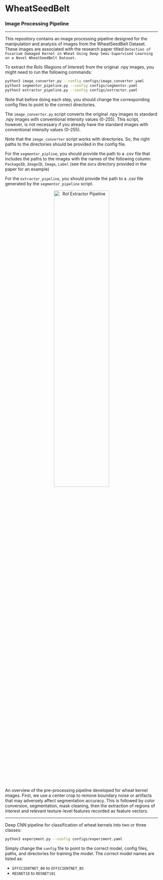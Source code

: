 # WheatSeedBelt

### Image Processing Pipeline
- - - 
This repository contains an image processing pipeline designed for the manipulation and analysis of images from the WheatSeedBelt Dataset. These images are associated with the research paper titled `Detection of Fusarium Damaged Kernel in Wheat Using Deep Semi-Supervised Learning on a Novel WheatSeedBelt Dataset.`

To extract the RoIs (Regions of Interest) from the original .npy images, you might need to run the following commands: 

```bash 
python3 image_converter.py --config configs/image_converter.yaml
python3 segmentor_pipeline.py --config configs/segmentor.yaml
python3 extractor_pipeline.py --config configs/extractor.yaml
```

Note that before doing each step, you should change the corresponding config 
files to point to the correct directories.

The `image_converter.py` script converts the original .npy images to 
standard .npy images with conventional intensity values (0-255). This script, 
however, is not necessary if you already have the standard images with 
conventional intensity values (0-255). 

Note that the `image_converter` script works with directories. So, the right 
paths to the directories should be provided in the config file.

For the `segmentor_pipline`, you should provide the path to a .csv file that 
includes the paths to the images with the names of the following column: 
`PackageID`, `ImageID`, `Image`, `Label` (see the `data` directory 
provided in the paper for an example)

For the `extractor_pipeline`, you should provide the path to a .csv file 
generated by the `segmentor_pipeline` script.

<p align="center">
  <img src="images/SegmentationPipeline.png" alt="RoI Extractor Pipeline" 
  width="60%"    height="50%">
</p>
An overview of the pre-processing pipeline developed for wheat kernel images. 
First, we use a center crop to remove boundary noise or artifacts that may adversely affect segmentation accuracy. This is followed by color
conversion, segmentation, mask cleaning, then the extraction of regions of 
interest and relevant texture-level features recorded as feature vectors.

- - - 
Deep CNN pipeline for classification of wheat kernels into two or three classes:
```bash
python3 experiment.py --config configs/experiment.yaml
```
Simply change the `config` file to point to the correct model, config files, paths, and directories for training the model. 
The correct model names are listed as:
- `EFFICIENTNET_B0` to `EFFICIENTNET_B5`
- `RESNET18` to `RESNET101`
